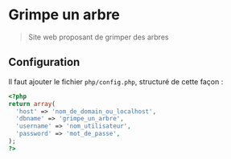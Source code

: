 # Grimpe un arbre

> Site web proposant de grimper des arbres

## Configuration

Il faut ajouter le fichier `php/config.php`, structuré de cette façon :

```php
<?php
return array(
  'host' => 'nom_de_domain_ou_localhost',
  'dbname' => 'grimpe_un_arbre',
  'username' => 'nom_utilisateur',
  'password' => 'mot_de_passe',
);
?>
```
